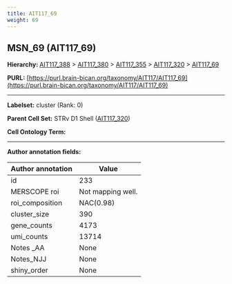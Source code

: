 ```yaml
---
title: AIT117_69
weight: 69
---
```

## MSN_69 (AIT117_69)
<b>Hierarchy: </b>
[AIT117_388](../AIT117_388) >
[AIT117_380](../AIT117_380) >
[AIT117_355](../AIT117_355) >
[AIT117_320](../AIT117_320) >
[AIT117_69](../AIT117_69)

**PURL:** [https://purl.brain-bican.org/taxonomy/AIT117/AIT117_69](https://purl.brain-bican.org/taxonomy/AIT117/AIT117_69)

---


**Labelset:** cluster (Rank: 0)

**Parent Cell Set:** STRv D1 Shell ([AIT117_320](../AIT117_320))



**Cell Ontology Term:** 

[MARKER GENES.]: #


---

[TRANSFERRED ANNOTATIONS.]: #


[AUTHOR ANNOTATION FIELDS.]: #


**Author annotation fields:**

| Author annotation | Value |
|-------------------|-------|
|id|233|
|MERSCOPE roi|Not mapping well.|
|roi_composition|NAC(0.98)|
|cluster_size|390|
|gene_counts|4173|
|umi_counts|13714|
|Notes _AA|None|
|Notes_NJJ|None|
|shiny_order|None|
